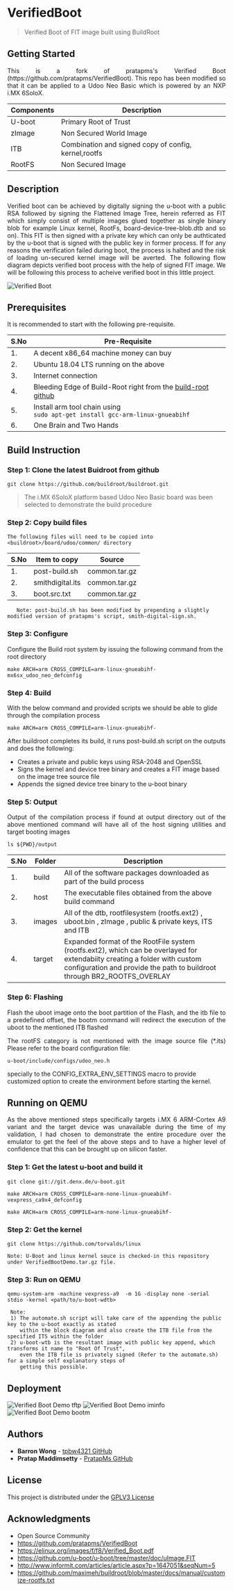 # VerifiedBoot
>Verified Boot of FIT image built using BuildRoot

## Getting Started
<p align="justify">
This is a fork of pratapms's Verified Boot (https://github.com/pratapms/VerifiedBoot). This repo has been modified so that it can be applied to a Udoo Neo Basic which is powered by an NXP i.MX 6SoloX.
</p>

| Components | Description |
| ---         |     ---      |
| U-boot | Primary Root of Trust |
| zImage | Non Secured World Image |
| ITB | Combination and signed copy of config, kernel,rootfs |
| RootFS | Non Secured Image |

## Description

<p align="justify">Verified boot can be achieved by digitally signing the u-boot with a public RSA followed by signing the Flattened Image Tree, herein referred as FIT which simply consist of multiple images glued together as single binary blob for example Linux kernel, RootFs, board-device-tree-blob.dtb and so on). This FIT is then signed with a private key which can only be authticated by the u-boot that is signed with the public key in former process. If for any reasons the verification failed during boot, the process is halted and the risk of loading un-secured kernel image will be averted. The following flow diagram depicts verified boot process with the help of signed FIT image. We will be following this process to acheive verified boot in this little project.</p>

![Verified Boot](https://github.com/pratapms/VerifiedBoot/blob/master/Verified-Boot.png)

## Prerequisites

It is recommended to start with the following pre-requisite.

| S.No | Pre-Requisite |
| ---         |     ---      |
| 1.   | A decent x86_64 machine money can buy     |
| 2.   | Ubuntu 18.04 LTS running on the above       |
| 3.   | Internet connection     |
| 4.   | Bleeding Edge of Build-Root right from the [build-root github](https://github.com/buildroot/buildroot.git)
| 5.   | Install arm tool chain using <br /> ``` sudo apt-get install gcc-arm-linux-gnueabihf ``` |
| 6.   | One Brain and Two Hands       |

## Build Instruction

### Step 1: Clone the latest Buidroot from github

``` git clone https://github.com/buildroot/buildroot.git ```

> The i.MX 6SoloX platform based Udoo Neo Basic board was been selected to demonstrate the build procedure

### Step 2: Copy build files
```The following files will need to be copied into <buildroot>/board/udoo/common/ directory```

| S.No | Item to copy          | Source         |
| ---  | ---                   | ---            |
| 1.   | post-build.sh         | common.tar.gz  |
| 2.   | smithdigital.its      | common.tar.gz  |
| 3.   | boot.src.txt          | common.tar.gz  |

       Note: post-build.sh has been modified by prepending a slightly modified version of pratapms's script, smith-digital-sign.sh.
       
### Step 3: Configure
Configure the Build root system by issuing the following command from the root directory

``` make ARCH=arm CROSS_COMPILE=arm-linux-gnueabihf- mx6sx_udoo_neo_defconfig ```

### Step 4: Build
With the below command and provided scripts we should be able to glide through the compilation process

``` make ARCH=arm CROSS_COMPILE=arm-linux-gnueabihf- ```

After buildroot completes its build, it runs post-build.sh script on the outputs and does the following:
* Creates a private and public keys using RSA-2048 and OpenSSL
* Signs the kernel and device tree binary and creates a FIT image based on the image tree source file
* Appends the signed device tree binary to the u-boot binary
       
### Step 5: Output
<p align="justify">
Output of the compilation process if found at output directory out of the above mentioned command will have all of the host signing utilities and target booting images
</p>

``` ls ${PWD}/output ```

| S.No | Folder | Description |
| --- | --- | --- |
| 1. | build | All of the software packages downloaded as part of the build process |
| 2. | host | The executable files obtained from the above build command |
| 3. | images | All of the dtb, rootfilesystem (rootfs.ext2) , uboot.bin , zImage , public & private keys, ITS and ITB
| 4. | target | Expanded format of the RootFile system (rootfs.ext2), which can be overlayed for extendabiity creating a folder with custom configuration and provide the path to buildroot through BR2_ROOTFS_OVERLAY |
 
### Step 6: Flashing
<p align="justify">
Flash the uboot image onto the  boot partition of the Flash, and the itb file to a predefined offset, the bootm command will redirect the execution of the uboot to the mentioned ITB flashed
</p>
           
<p align="justify">
The rootFS category is not mentioned with the image source file (*.its) Please refer to the board configuration file:

``` u-boot/include/configs/udoo_neo.h ```

specially to the CONFIG_EXTRA_ENV_SETTINGS macro to  provide customized option to create the environment before starting the kernel.
</p>

## Running on QEMU
<p align="justify">
As the above mentioned steps specifically targets i.MX 6 ARM-Cortex A9 variant and the target device was unavailable during the time of my validation, I had chosen to demonstrate the entire procedure over the emulator to get the feel of the above steps and to have a higher level of confidence that this can be brought up on silicon faster.
</p>

### Step 1: Get the latest u-boot and build it

``` git clone git://git.denx.de/u-boot.git ```

``` make ARCH=arm CROSS_COMPILE=arm-none-linux-gnueabihf- vexpress_ca9x4_defconfig ```

``` make ARCH=arm CROSS_COMPILE=arm-none-linux-gnueabihf- ```

### Step 2: Get the kernel

``` git clone https://github.com/torvalds/linux ```

    Note: U-Boot and linux kernel souce is checked-in this repository under VerifiedBootDemo.tar.gz file.
       
 ### Step 3: Run on QEMU
 
 ``` qemu-system-arm -machine vexpress-a9  -m 1G -display none -serial stdio -kernel <path/to/u-boot-wdtb> ```

     Note:
     1) The automate.sh script will take care of the appending the public key to the u-boot exactly as stated 
        within the block diagram and also create the ITB file from the specified ITS within the folder
     2) u-boot-wtb is the resultant image with public key append, which transforms it name to "Root Of Trust",
        even the ITB file is privately signed (Refer to the automate.sh) for a simple self explanatory steps of
        getting this possible.

## Deployment
![Verified Boot Demo tftp](https://github.com/tpbw4321/VerifiedBoot/blob/master/qemu-fit-1.png)
![Verified Boot Demo iminfo](https://github.com/tpbw4321/VerifiedBoot/blob/master/qemu-fit-2.png)
![Verified Boot Demo bootm](https://github.com/tpbw4321/VerifiedBoot/blob/master/qemu-fit-3.png)

## Authors
* **Barron Wong** - [tpbw4321 GitHub](https://github.com/tpbw4321)
* **Pratap Maddimsetty** - [PratapMs GitHub](https://github.com/pratpms)

## License

This project is distributed under the [GPLV3 License](https://opensource.org/licenses/GPL-3.0)

## Acknowledgments

* Open Source Community
* https://github.com/pratapms/VerifiedBoot
* https://elinux.org/images/f/f8/Verified_Boot.pdf
* https://github.com/u-boot/u-boot/tree/master/doc/uImage.FIT
* http://www.informit.com/articles/article.aspx?p=1647051&seqNum=5
* https://github.com/maximeh/buildroot/blob/master/docs/manual/customize-rootfs.txt


